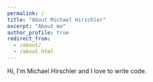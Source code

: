 ```yaml
---
permalink: /
title: "About Michael Hirschler"
excerpt: "About me"
author_profile: true
redirect_from:
  - /about/
  - /about.html
---
```


Hi, I'm Michael Hirschler and I love to write code.
